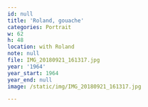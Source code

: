 ```yaml
---
id: null
title: 'Roland, gouache'
categories: Portrait
w: 62
h: 48
location: with Roland
note: null
file: IMG_20180921_161317.jpg
year: '1964'
year_start: 1964
year_end: null
image: /static/img/IMG_20180921_161317.jpg

---
```

